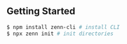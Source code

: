 ## Getting Started

```sh
$ npm install zenn-cli # install CLI
$ npx zenn init # init directories
```
